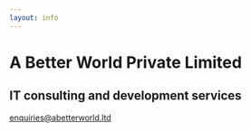 ```yaml
---
layout: info
---
```


# A Better World Private Limited

## IT consulting and development services

[enquiries@abetterworld.ltd](mailto:enquiries@abetterworld.ltd)